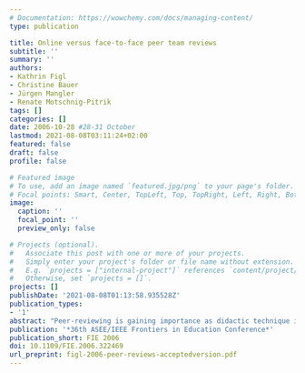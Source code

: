 ```yaml
---
# Documentation: https://wowchemy.com/docs/managing-content/
type: publication

title: Online versus face-to-face peer team reviews
subtitle: ''
summary: ''
authors:
- Kathrin Figl
- Christine Bauer
- Jürgen Mangler
- Renate Motschnig-Pitrik
tags: []
categories: []
date: 2006-10-28 #28-31 October
lastmod: 2021-08-08T03:11:24+02:00
featured: false
draft: false
profile: false

# Featured image
# To use, add an image named `featured.jpg/png` to your page's folder.
# Focal points: Smart, Center, TopLeft, Top, TopRight, Left, Right, BottomLeft, Bottom, BottomRight.
image:
  caption: ''
  focal_point: ''
  preview_only: false

# Projects (optional).
#   Associate this post with one or more of your projects.
#   Simply enter your project's folder or file name without extension.
#   E.g. `projects = ["internal-project"]` references `content/project/deep-learning/index.md`.
#   Otherwise, set `projects = []`.
projects: []
publishDate: '2021-08-08T01:13:58.935528Z'
publication_types:
- '1'
abstract: "Peer-reviewing is gaining importance as didactic technique in computer science courses. Through reviewing their peers, students develop evaluation skills, increase their reflection ability, and develop awareness of their own work's quality. This paper presents an experimental study exploring communication and collaboration aspects of the peer-reviewing task. In particular, the study analyzes differences between the face-to-face and the online setting. Both settings were implemented and investigated with respect to communication and collaboration in and among teams as well as workload distribution. The results show that students highly appreciated many aspects of the online reviewing tool but found themselves constrained by the lack of discussion, which they experienced and valued in the face-to-face process. The paper discusses further results regarding team communication and collaboration and their implications on the specific didactical use of online and face-to-face peer-reviewing."
publication: '*36th ASEE/IEEE Frontiers in Education Conference*'
publication_short: FIE 2006
doi: 10.1109/FIE.2006.322469
url_preprint: figl-2006-peer-reviews-acceptedversion.pdf
---
```

